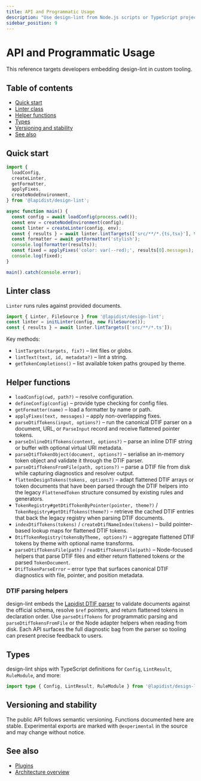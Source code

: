 ```yaml
---
title: API and Programmatic Usage
description: "Use design-lint from Node.js scripts or TypeScript projects."
sidebar_position: 9
---
```


# API and Programmatic Usage

This reference targets developers embedding design-lint in custom tooling.

## Table of contents
- [Quick start](#quick-start)
- [Linter class](#linter-class)
- [Helper functions](#helper-functions)
- [Types](#types)
- [Versioning and stability](#versioning-and-stability)
- [See also](#see-also)

## Quick start
```ts
import {
  loadConfig,
  createLinter,
  getFormatter,
  applyFixes,
  createNodeEnvironment,
} from '@lapidist/design-lint';

async function main() {
  const config = await loadConfig(process.cwd());
  const env = createNodeEnvironment(config);
  const linter = createLinter(config, env);
  const { results } = await linter.lintTargets(['src/**/*.{ts,tsx}'], true);
  const formatter = await getFormatter('stylish');
  console.log(formatter(results));
  const fixed = applyFixes('color: var(--red);', results[0].messages);
  console.log(fixed);
}

main().catch(console.error);
```

## Linter class
`Linter` runs rules against provided documents.

```ts
import { Linter, FileSource } from '@lapidist/design-lint';
const linter = initLinter(config, new FileSource());
const { results } = await linter.lintTargets(['src/**/*.ts']);
```

Key methods:
- `lintTargets(targets, fix?)` – lint files or globs.
- `lintText(text, id, metadata?)` – lint a string.
- `getTokenCompletions()` – list available token paths grouped by theme.

## Helper functions
- `loadConfig(cwd, path?)` – resolve configuration.
- `defineConfig(config)` – provide type checking for config files.
- `getFormatter(name)` – load a formatter by name or path.
- `applyFixes(text, messages)` – apply non-overlapping fixes.
- `parseDtifTokens(input, options?)` – run the canonical DTIF parser on a
  document, URL, or `ParseInput` record and receive flattened pointer tokens.
- `parseInlineDtifTokens(content, options?)` – parse an inline DTIF string or
  buffer with optional virtual URI metadata.
- `parseDtifTokenObject(document, options?)` – serialise an in-memory token
  object and validate it through the DTIF parser.
- `parseDtifTokensFromFile(path, options?)` – parse a DTIF file from disk while
  capturing diagnostics and resolver output.
- `flattenDesignTokens(tokens, options?)` – adapt flattened DTIF arrays or
  token documents that have been parsed through the DTIF helpers into the legacy
  `FlattenedToken` structure consumed by existing rules and generators.
- `TokenRegistry#getDtifTokenByPointer(pointer, theme?)` /
  `TokenRegistry#getDtifTokens(theme?)` – retrieve the cached DTIF entries that
  back the legacy registry when parsing DTIF documents.
- `indexDtifTokens(tokens)` / `createDtifNameIndex(tokens)` – build pointer-
  based lookup maps for flattened DTIF tokens.
- `DtifTokenRegistry(tokensByTheme, options?)` – aggregate flattened DTIF
  tokens by theme with optional name transforms.
- `parseDtifTokensFile(path)` / `readDtifTokensFile(path)` – Node-focused
  helpers that parse DTIF files and either return flattened tokens or the
  parsed `TokenDocument`.
- `DtifTokenParseError` – error type that surfaces canonical DTIF diagnostics
  with file, pointer, and position metadata.

### DTIF parsing helpers
design-lint embeds the
[Lapidist DTIF parser](https://github.com/bylapidist/dtif/blob/main/docs/guides/dtif-parser.md)
to validate documents against the official schema, resolve `$ref` pointers, and
return flattened tokens in declaration order. Use `parseDtifTokens` for
programmatic parsing and `parseDtifTokensFromFile` or the Node adapter helpers
when reading from disk. Each API surfaces the full diagnostic bag from the
parser so tooling can present precise feedback to users.

## Types
design-lint ships with TypeScript definitions for `Config`, `LintResult`, `RuleModule`, and more:

```ts
import type { Config, LintResult, RuleModule } from '@lapidist/design-lint';
```

## Versioning and stability
The public API follows semantic versioning. Functions documented here are stable. Experimental exports are marked with `@experimental` in the source and may change without notice.

## See also
- [Plugins](./plugins.md)
- [Architecture overview](./architecture.md)
